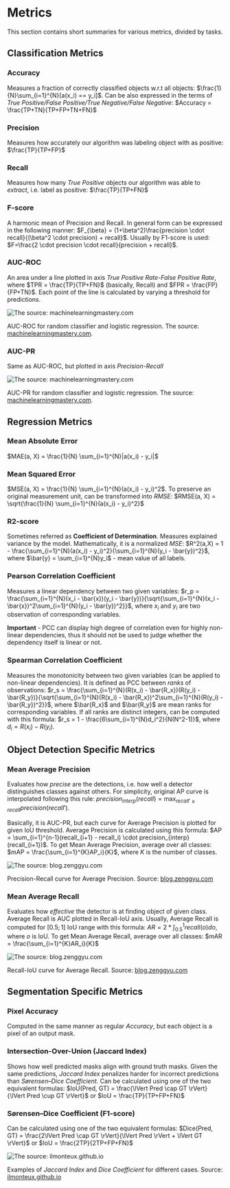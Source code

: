 # Metrics
This section contains short summaries for various metrics, divided by tasks.

## Classification Metrics

### Accuracy

Measures a fraction of correctly classified objects w.r.t all objects: $\frac{1}{N}\sum_{i=1}^{N}[a(x_i) == y_i]$. Can be also expressed in the terms of *True Positive/False Positive/True Negative/False Negative*: $Accuracy = \frac{TP+TN}{TP+FP+TN+FN}$

### Precision

Measures how accurately our algorithm was labeling object with as positive: $\frac{TP}{TP+FP}$

### Recall

Measures how many *True Positive* objects our algorithm was able to *extract*, i.e. label as positive: $\frac{TP}{TP+FN}$

### F-score

A harmonic mean of Precision and Recall. In general form can be expressed in the following manner: $F_{\beta} = (1+\beta^2)\frac{precision \cdot recall}{(\beta^2 \cdot precision) + recall}$. Usually by F1-score is used: $F=\frac{2 \cdot precision \cdot recall}{precision + recall}$.

### AUC-ROC

An area under a line plotted in axis *True Positive Rate*-*False Positive Rate*, where $TPR = \frac{TP}{TP+FN}$ (basically, Recall) and $FPR = \frac{FP}{FP+TN}$. Each point of the line is calculated by varying a threshold for predictions.

![The source: machinelearningmastery.com](../images/auc-roc.png)

AUC-ROC for random classifier and logistic regression. The source: [machinelearningmastery.com](https://machinelearningmastery.com/roc-curves-and-precision-recall-curves-for-imbalanced-classification/).

### AUC-PR

Same as AUC-ROC, but plotted in axis *Precision-Recall*

![The source: machinelearningmastery.com](../images/auc-pr.png)

AUC-PR for random classifier and logistic regression. The source: [machinelearningmastery.com](https://machinelearningmastery.com/roc-curves-and-precision-recall-curves-for-imbalanced-classification/).

## Regression Metrics

### Mean Absolute Error

$MAE(a, X) = \frac{1}{N} \sum_{i=1}^{N}|a(x_i) - y_i|$

### Mean Squared Error

$MSE(a, X) = \frac{1}{N} \sum_{i=1}^{N}(a(x_i) - y_i)^2$. To preserve an original measurement unit, can be transformed into *RMSE*: $RMSE(a, X) = \sqrt{\frac{1}{N} \sum_{i=1}^{N}(a(x_i) - y_i)^2}$

### R2-score

Sometimes referred as **Coefficient of Determination**. Measures explained variance by the model. Mathematically, it is a normalized *MSE*: $R^2(a,X) = 1 - \frac{\sum_{i=1}^{N}(a(x_i) - y_i)^2}{\sum_{i=1}^{N}(y_i - \bar{y})^2}$, where $\bar{y} = \sum_{i=1}^{N}y_i$ - mean value of all labels.

### Pearson Correlation Coefficient

Measures a linear dependency between two given variables: $r_p = \frac{\sum_{i=1}^{N}(x_i - \bar{x})(y_i - \bar{y})}{\sqrt{\sum_{i=1}^{N}(x_i - \bar{x})^2\sum_{i=1}^{N}(y_i - \bar{y})^2}}$, where $x_i$ and $y_i$ are two observation of corresponding variables.

**Important** - PCC can display high degree of correlation even for highly non-linear dependencies, thus it should not be used to judge whether the dependency itself is linear or not.

### Spearman Correlation Coefficient

Measures the monotonicity between two given variables (can be applied to non-linear dependencies). It is defined as PCC between *ranks* of observations: 
$r_s = \frac{\sum_{i=1}^{N}(R(x_i) - \bar{R_x})(R(y_i) - \bar{R_y})}{\sqrt{\sum_{i=1}^{N}(R(x_i) - \bar{R_x})^2\sum_{i=1}^{N}(R(y_i) - \bar{R_y})^2}}$, where $\bar{R_x}$ and $\bar{R_y}$ are mean ranks for corresponding variables. If all ranks are distinct integers, can be computed with this formula: $r_s = 1 - \frac{6\sum_{i=1}^{N}d_i^2}{N(N^2-1)}$, where $d_i = R(x_i) - R(y_i)$.

## Object Detection Specific Metrics

### Mean Average Precision

Evaluates how *precise* are the detections, i.e. how well a detector distinguishes classes against others. For simplicity, original AP curve is interpolated following this rule: $precision_{interp}(recall) = \max_{recall' \ge recall} precision(recall')$.

Basically, it is AUC-PR, but each curve for Average Precision is plotted for given IoU threshold. Average Precision is calculated using this formula: $AP = \sum_{i=1}^{n-1}(recall_{i+1} - recall_i) \cdot precision_{interp}(recall_{i+1})$. To get Mean Average Precision, average over all classes: $mAP = \frac{\sum_{i=1}^{K}AP_i}{K}$, where $K$ is the number of classes.

![The source: blog.zenggyu.com](../images/average_precision.gif)

Precision-Recall curve for Average Precision. Source: [blog.zenggyu.com](https://blog.zenggyu.com/posts/en/2018-12-16-an-introduction-to-evaluation-metrics-for-object-detection/index.html)

### Mean Average Recall

Evaluates how *effective* the detector is at finding object of given class. Average Recall is AUC plotted in Recall-IoU axis. Usually, Average Recall is computed for $[0.5; 1]$ IoU range with this formula: $AR = 2 * \int_{0.5}^{1} recall(o)do$, where $o$ is IoU. To get Mean Average Recall, average over all classes: $mAR = \frac{\sum_{i=1}^{K}AR_i}{K}$

![The source: blog.zenggyu.com](../images/average_recall.gif)

Recall-IoU curve for Average Recall. Source: [blog.zenggyu.com](https://blog.zenggyu.com/posts/en/2018-12-16-an-introduction-to-evaluation-metrics-for-object-detection/index.html)

## Segmentation Specific Metrics

### Pixel Accuracy

Computed in the same manner as regular *Accuracy*, but each object is a pixel of an output mask.

### Intersection-Over-Union (Jaccard Index)

Shows how well predicted masks align with ground truth masks. Given the same predictions, *Jaccard Index* penalizes harder for incorrect predictions than *Sørensen–Dice Coefficient*. Can be calculated using one of the two equivalent formulas: $IoU(Pred, GT) = \frac{\lVert Pred \cap GT  \rVert}{\lVert Pred \cup GT \rVert}$ or $IoU = \frac{TP}{TP+FP+FN}$

### Sørensen–Dice Coefficient (F1-score)

Can be calculated using one of the two equivalent formulas: $Dice(Pred, GT) = \frac{2\lVert Pred \cap GT  \rVert}{\lVert Pred \rVert + \lVert GT \rVert}$ or $IoU = \frac{2TP}{2TP+FP+FN}$

![The source: ilmonteux.github.io](../images/metrics_iou_dice.png)

Examples of *Jaccard Index* and *Dice Coefficient* for different cases. Source: [ilmonteux.github.io](https://ilmonteux.github.io/2019/05/10/segmentation-metrics.html)